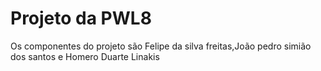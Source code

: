 # Projeto da PWL8
Os componentes do projeto são Felipe da silva freitas,João pedro simião dos santos e Homero Duarte Linakis
